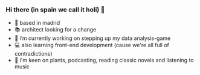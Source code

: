 ### Hi there (in spain we call it holi) 👋

<!--
**annassanchez/annassanchez** is a ✨ _special_ ✨ repository because its `README.md` (this file) appears on your GitHub profile.

Here are some ideas to get you started:-->

- 📍 based in madrid
- 📚 architect looking for a change
- 🔭 i’m currently working on stepping up my data analysis-game
- 💻 also learning front-end development (cause we're all full of contradictions)
- 🌱 i'm keen on plants, podcasting, reading classic novels and listening to music

